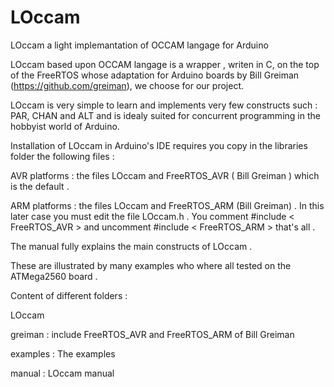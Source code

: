# LOccam
LOccam a light implemantation of OCCAM langage for Arduino


LOccam based upon OCCAM langage is  a wrapper , writen in C,  on the top of the 
FreeRTOS whose adaptation for Arduino boards by Bill Greiman (https://github.com/greiman),
 we choose for our project.
 
LOccam is very simple to learn and implements very few constructs such : PAR, 
CHAN and  ALT   and is idealy suited for concurrent programming in the 
hobbyist world of Arduino.
  
Installation of LOccam in  Arduino's IDE requires you  copy in the libraries 
folder the following files :

  AVR platforms : the files LOccam and FreeRTOS_AVR ( Bill Greiman ) which is 
the default .

  ARM platforms : the files LOccam and FreeRTOS_ARM (Bill Greiman) . 
  In this later case you  must edit the file LOccam.h .
  You comment  #include < FreeRTOS_AVR > and  uncomment   #include < FreeRTOS_ARM >
  that's all .
  

The manual fully explains the main constructs of LOccam .

These are illustrated by many examples who where all tested on the ATMega2560  board .
    
    
Content of different folders :

LOccam 

greiman  : include  FreeRTOS_AVR and FreeRTOS_ARM of Bill Greiman

examples : The examples

manual   : LOccam manual
